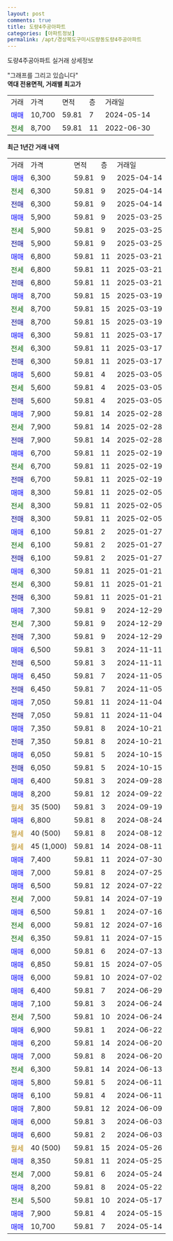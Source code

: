 ```yaml
---
layout: post
comments: true
title: 도량4주공아파트
categories: [아파트정보]
permalink: /apt/경상북도구미시도량동도량4주공아파트
---
```


도량4주공아파트 실거래 상세정보

<script type="text/javascript">
  google.charts.load('current', {'packages':['line', 'corechart']});
  google.charts.setOnLoadCallback(drawChart);

  function drawChart() {
    var data = new google.visualization.DataTable();
    data.addColumn('date', '거래일');
    data.addColumn('number', "매매");
    data.addColumn('number', "전세");
    data.addColumn('number', "전매");

    data.addRows([[new Date(Date.parse("2025-04-14")), 6300, null, null], [new Date(Date.parse("2025-04-14")), null, 6300, null], [new Date(Date.parse("2025-04-14")), null, null, 6300], [new Date(Date.parse("2025-03-25")), 5900, null, null], [new Date(Date.parse("2025-03-25")), null, 5900, null], [new Date(Date.parse("2025-03-25")), null, null, 5900], [new Date(Date.parse("2025-03-21")), 6800, null, null], [new Date(Date.parse("2025-03-21")), null, 6800, null], [new Date(Date.parse("2025-03-21")), null, null, 6800], [new Date(Date.parse("2025-03-19")), 8700, null, null], [new Date(Date.parse("2025-03-19")), null, 8700, null], [new Date(Date.parse("2025-03-19")), null, null, 8700], [new Date(Date.parse("2025-03-17")), 6300, null, null], [new Date(Date.parse("2025-03-17")), null, 6300, null], [new Date(Date.parse("2025-03-17")), null, null, 6300], [new Date(Date.parse("2025-03-05")), 5600, null, null], [new Date(Date.parse("2025-03-05")), null, 5600, null], [new Date(Date.parse("2025-03-05")), null, null, 5600], [new Date(Date.parse("2025-02-28")), 7900, null, null], [new Date(Date.parse("2025-02-28")), null, 7900, null], [new Date(Date.parse("2025-02-28")), null, null, 7900], [new Date(Date.parse("2025-02-19")), 6700, null, null], [new Date(Date.parse("2025-02-19")), null, 6700, null], [new Date(Date.parse("2025-02-19")), null, null, 6700], [new Date(Date.parse("2025-02-05")), 8300, null, null], [new Date(Date.parse("2025-02-05")), null, 8300, null], [new Date(Date.parse("2025-02-05")), null, null, 8300], [new Date(Date.parse("2025-01-27")), 6100, null, null], [new Date(Date.parse("2025-01-27")), null, 6100, null], [new Date(Date.parse("2025-01-27")), null, null, 6100], [new Date(Date.parse("2025-01-21")), 6300, null, null], [new Date(Date.parse("2025-01-21")), null, 6300, null], [new Date(Date.parse("2025-01-21")), null, null, 6300], [new Date(Date.parse("2024-12-29")), 7300, null, null], [new Date(Date.parse("2024-12-29")), null, 7300, null], [new Date(Date.parse("2024-12-29")), null, null, 7300], [new Date(Date.parse("2024-11-11")), 6500, null, null], [new Date(Date.parse("2024-11-11")), null, null, 6500], [new Date(Date.parse("2024-11-05")), 6450, null, null], [new Date(Date.parse("2024-11-05")), null, null, 6450], [new Date(Date.parse("2024-11-04")), 7050, null, null], [new Date(Date.parse("2024-11-04")), null, null, 7050], [new Date(Date.parse("2024-10-21")), 7350, null, null], [new Date(Date.parse("2024-10-21")), null, null, 7350], [new Date(Date.parse("2024-10-15")), 6050, null, null], [new Date(Date.parse("2024-10-15")), null, null, 6050], [new Date(Date.parse("2024-09-28")), 6400, null, null], [new Date(Date.parse("2024-09-22")), 8200, null, null], [new Date(Date.parse("2024-09-19")), null, null, null], [new Date(Date.parse("2024-08-24")), 6800, null, null], [new Date(Date.parse("2024-08-12")), null, null, null], [new Date(Date.parse("2024-08-11")), null, null, null], [new Date(Date.parse("2024-07-30")), 7400, null, null], [new Date(Date.parse("2024-07-25")), 7000, null, null], [new Date(Date.parse("2024-07-22")), 6500, null, null], [new Date(Date.parse("2024-07-19")), null, 7000, null], [new Date(Date.parse("2024-07-16")), 6500, null, null], [new Date(Date.parse("2024-07-16")), null, 6000, null], [new Date(Date.parse("2024-07-15")), null, 6350, null], [new Date(Date.parse("2024-07-13")), 6000, null, null], [new Date(Date.parse("2024-07-05")), 6850, null, null], [new Date(Date.parse("2024-07-02")), 6000, null, null], [new Date(Date.parse("2024-06-29")), 6400, null, null], [new Date(Date.parse("2024-06-24")), 7100, null, null], [new Date(Date.parse("2024-06-24")), null, 7500, null], [new Date(Date.parse("2024-06-22")), 6900, null, null], [new Date(Date.parse("2024-06-20")), 6200, null, null], [new Date(Date.parse("2024-06-20")), 7000, null, null], [new Date(Date.parse("2024-06-13")), null, 6300, null], [new Date(Date.parse("2024-06-11")), 5800, null, null], [new Date(Date.parse("2024-06-11")), 6100, null, null], [new Date(Date.parse("2024-06-09")), 7800, null, null], [new Date(Date.parse("2024-06-03")), 6000, null, null], [new Date(Date.parse("2024-06-03")), 6600, null, null], [new Date(Date.parse("2024-05-26")), null, null, null], [new Date(Date.parse("2024-05-25")), 8350, null, null], [new Date(Date.parse("2024-05-24")), null, 7000, null], [new Date(Date.parse("2024-05-22")), 8200, null, null], [new Date(Date.parse("2024-05-17")), null, 5500, null], [new Date(Date.parse("2024-05-15")), 7900, null, null], [new Date(Date.parse("2024-05-14")), 10700, null, null]]);

    var options = {
      hAxis: {
        format: 'yyyy/MM/dd'
      },    
      lineWidth: 0,
      pointsVisible: true,    
      title: '최근 1년간 유형별 실거래가 분포',
      legend: { position: 'bottom' }
    };

    var formatter = new google.visualization.NumberFormat({pattern:'###,###'} );
    formatter.format(data, 1);
    formatter.format(data, 2);
    
    setTimeout(function() {
        var chart = new google.visualization.LineChart(document.getElementById('columnchart_material'));
        chart.draw(data, (options));
        document.getElementById('loading').style.display = 'none';
    }, 200);
  }
</script>


<div id="loading" style="z-index:20; display: block; margin-left: 0px">"그래프를 그리고 있습니다"</div>
<div id="columnchart_material" style="width: 95%; margin-left: 0px; display: block"></div>
<!-- contents start -->
<b>역대 전용면적, 거래별 최고가</b>
<table class="sortable">
    <tr>
      <td>거래</td>
      <td>가격</td>
      <td>면적</td>
      <td>층</td>
      <td>거래일</td>
    </tr>
        <tr>
          <td><a style="color: blue">매매</a></td>
          <td>10,700</td>
          <td>59.81</td>
          <td>7</td>
          <td>2024-05-14</td>
        </tr>        
        <tr>
              <td><a style="color: darkgreen">전세</a></td>
              <td>8,700</td>
              <td>59.81</td>
              <td>11</td>
              <td>2022-06-30</td>
            </tr>        
    
</table>

<b>최근 1년간 거래 내역</b>

<table class="sortable">
    <tr>
      <td>거래</td>
      <td>가격</td>
      <td>면적</td>
      <td>층</td>
      <td>거래일</td>
    </tr>
    <tr>
      <td><a style="color: blue">매매</a></td>
      <td>6,300</td>
      <td>59.81</td>
      <td>9</td>
      <td>2025-04-14</td>
    </tr>          <tr>
      <td><a style="color: darkgreen">전세</a></td>
      <td>6,300</td>
      <td>59.81</td>
      <td>9</td>
      <td>2025-04-14</td>
    </tr>          <tr>
      <td><a style="color: darkblue">전매</a></td>
      <td>6,300</td>
      <td>59.81</td>
      <td>9</td>
      <td>2025-04-14</td>
    </tr>          <tr>
      <td><a style="color: blue">매매</a></td>
      <td>5,900</td>
      <td>59.81</td>
      <td>9</td>
      <td>2025-03-25</td>
    </tr>          <tr>
      <td><a style="color: darkgreen">전세</a></td>
      <td>5,900</td>
      <td>59.81</td>
      <td>9</td>
      <td>2025-03-25</td>
    </tr>          <tr>
      <td><a style="color: darkblue">전매</a></td>
      <td>5,900</td>
      <td>59.81</td>
      <td>9</td>
      <td>2025-03-25</td>
    </tr>          <tr>
      <td><a style="color: blue">매매</a></td>
      <td>6,800</td>
      <td>59.81</td>
      <td>11</td>
      <td>2025-03-21</td>
    </tr>          <tr>
      <td><a style="color: darkgreen">전세</a></td>
      <td>6,800</td>
      <td>59.81</td>
      <td>11</td>
      <td>2025-03-21</td>
    </tr>          <tr>
      <td><a style="color: darkblue">전매</a></td>
      <td>6,800</td>
      <td>59.81</td>
      <td>11</td>
      <td>2025-03-21</td>
    </tr>          <tr>
      <td><a style="color: blue">매매</a></td>
      <td>8,700</td>
      <td>59.81</td>
      <td>15</td>
      <td>2025-03-19</td>
    </tr>          <tr>
      <td><a style="color: darkgreen">전세</a></td>
      <td>8,700</td>
      <td>59.81</td>
      <td>15</td>
      <td>2025-03-19</td>
    </tr>          <tr>
      <td><a style="color: darkblue">전매</a></td>
      <td>8,700</td>
      <td>59.81</td>
      <td>15</td>
      <td>2025-03-19</td>
    </tr>          <tr>
      <td><a style="color: blue">매매</a></td>
      <td>6,300</td>
      <td>59.81</td>
      <td>11</td>
      <td>2025-03-17</td>
    </tr>          <tr>
      <td><a style="color: darkgreen">전세</a></td>
      <td>6,300</td>
      <td>59.81</td>
      <td>11</td>
      <td>2025-03-17</td>
    </tr>          <tr>
      <td><a style="color: darkblue">전매</a></td>
      <td>6,300</td>
      <td>59.81</td>
      <td>11</td>
      <td>2025-03-17</td>
    </tr>          <tr>
      <td><a style="color: blue">매매</a></td>
      <td>5,600</td>
      <td>59.81</td>
      <td>4</td>
      <td>2025-03-05</td>
    </tr>          <tr>
      <td><a style="color: darkgreen">전세</a></td>
      <td>5,600</td>
      <td>59.81</td>
      <td>4</td>
      <td>2025-03-05</td>
    </tr>          <tr>
      <td><a style="color: darkblue">전매</a></td>
      <td>5,600</td>
      <td>59.81</td>
      <td>4</td>
      <td>2025-03-05</td>
    </tr>          <tr>
      <td><a style="color: blue">매매</a></td>
      <td>7,900</td>
      <td>59.81</td>
      <td>14</td>
      <td>2025-02-28</td>
    </tr>          <tr>
      <td><a style="color: darkgreen">전세</a></td>
      <td>7,900</td>
      <td>59.81</td>
      <td>14</td>
      <td>2025-02-28</td>
    </tr>          <tr>
      <td><a style="color: darkblue">전매</a></td>
      <td>7,900</td>
      <td>59.81</td>
      <td>14</td>
      <td>2025-02-28</td>
    </tr>          <tr>
      <td><a style="color: blue">매매</a></td>
      <td>6,700</td>
      <td>59.81</td>
      <td>11</td>
      <td>2025-02-19</td>
    </tr>          <tr>
      <td><a style="color: darkgreen">전세</a></td>
      <td>6,700</td>
      <td>59.81</td>
      <td>11</td>
      <td>2025-02-19</td>
    </tr>          <tr>
      <td><a style="color: darkblue">전매</a></td>
      <td>6,700</td>
      <td>59.81</td>
      <td>11</td>
      <td>2025-02-19</td>
    </tr>          <tr>
      <td><a style="color: blue">매매</a></td>
      <td>8,300</td>
      <td>59.81</td>
      <td>11</td>
      <td>2025-02-05</td>
    </tr>          <tr>
      <td><a style="color: darkgreen">전세</a></td>
      <td>8,300</td>
      <td>59.81</td>
      <td>11</td>
      <td>2025-02-05</td>
    </tr>          <tr>
      <td><a style="color: darkblue">전매</a></td>
      <td>8,300</td>
      <td>59.81</td>
      <td>11</td>
      <td>2025-02-05</td>
    </tr>          <tr>
      <td><a style="color: blue">매매</a></td>
      <td>6,100</td>
      <td>59.81</td>
      <td>2</td>
      <td>2025-01-27</td>
    </tr>          <tr>
      <td><a style="color: darkgreen">전세</a></td>
      <td>6,100</td>
      <td>59.81</td>
      <td>2</td>
      <td>2025-01-27</td>
    </tr>          <tr>
      <td><a style="color: darkblue">전매</a></td>
      <td>6,100</td>
      <td>59.81</td>
      <td>2</td>
      <td>2025-01-27</td>
    </tr>          <tr>
      <td><a style="color: blue">매매</a></td>
      <td>6,300</td>
      <td>59.81</td>
      <td>11</td>
      <td>2025-01-21</td>
    </tr>          <tr>
      <td><a style="color: darkgreen">전세</a></td>
      <td>6,300</td>
      <td>59.81</td>
      <td>11</td>
      <td>2025-01-21</td>
    </tr>          <tr>
      <td><a style="color: darkblue">전매</a></td>
      <td>6,300</td>
      <td>59.81</td>
      <td>11</td>
      <td>2025-01-21</td>
    </tr>          <tr>
      <td><a style="color: blue">매매</a></td>
      <td>7,300</td>
      <td>59.81</td>
      <td>9</td>
      <td>2024-12-29</td>
    </tr>          <tr>
      <td><a style="color: darkgreen">전세</a></td>
      <td>7,300</td>
      <td>59.81</td>
      <td>9</td>
      <td>2024-12-29</td>
    </tr>          <tr>
      <td><a style="color: darkblue">전매</a></td>
      <td>7,300</td>
      <td>59.81</td>
      <td>9</td>
      <td>2024-12-29</td>
    </tr>          <tr>
      <td><a style="color: blue">매매</a></td>
      <td>6,500</td>
      <td>59.81</td>
      <td>3</td>
      <td>2024-11-11</td>
    </tr>          <tr>
      <td><a style="color: darkblue">전매</a></td>
      <td>6,500</td>
      <td>59.81</td>
      <td>3</td>
      <td>2024-11-11</td>
    </tr>          <tr>
      <td><a style="color: blue">매매</a></td>
      <td>6,450</td>
      <td>59.81</td>
      <td>7</td>
      <td>2024-11-05</td>
    </tr>          <tr>
      <td><a style="color: darkblue">전매</a></td>
      <td>6,450</td>
      <td>59.81</td>
      <td>7</td>
      <td>2024-11-05</td>
    </tr>          <tr>
      <td><a style="color: blue">매매</a></td>
      <td>7,050</td>
      <td>59.81</td>
      <td>11</td>
      <td>2024-11-04</td>
    </tr>          <tr>
      <td><a style="color: darkblue">전매</a></td>
      <td>7,050</td>
      <td>59.81</td>
      <td>11</td>
      <td>2024-11-04</td>
    </tr>          <tr>
      <td><a style="color: blue">매매</a></td>
      <td>7,350</td>
      <td>59.81</td>
      <td>8</td>
      <td>2024-10-21</td>
    </tr>          <tr>
      <td><a style="color: darkblue">전매</a></td>
      <td>7,350</td>
      <td>59.81</td>
      <td>8</td>
      <td>2024-10-21</td>
    </tr>          <tr>
      <td><a style="color: blue">매매</a></td>
      <td>6,050</td>
      <td>59.81</td>
      <td>5</td>
      <td>2024-10-15</td>
    </tr>          <tr>
      <td><a style="color: darkblue">전매</a></td>
      <td>6,050</td>
      <td>59.81</td>
      <td>5</td>
      <td>2024-10-15</td>
    </tr>          <tr>
      <td><a style="color: blue">매매</a></td>
      <td>6,400</td>
      <td>59.81</td>
      <td>3</td>
      <td>2024-09-28</td>
    </tr>          <tr>
      <td><a style="color: blue">매매</a></td>
      <td>8,200</td>
      <td>59.81</td>
      <td>12</td>
      <td>2024-09-22</td>
    </tr>          <tr>
      <td><a style="color: darkgoldenrod">월세</a></td>
      <td>35 (500)</td>
      <td>59.81</td>
      <td>3</td>
      <td>2024-09-19</td>
    </tr>          <tr>
      <td><a style="color: blue">매매</a></td>
      <td>6,800</td>
      <td>59.81</td>
      <td>8</td>
      <td>2024-08-24</td>
    </tr>          <tr>
      <td><a style="color: darkgoldenrod">월세</a></td>
      <td>40 (500)</td>
      <td>59.81</td>
      <td>8</td>
      <td>2024-08-12</td>
    </tr>          <tr>
      <td><a style="color: darkgoldenrod">월세</a></td>
      <td>45 (1,000)</td>
      <td>59.81</td>
      <td>14</td>
      <td>2024-08-11</td>
    </tr>          <tr>
      <td><a style="color: blue">매매</a></td>
      <td>7,400</td>
      <td>59.81</td>
      <td>11</td>
      <td>2024-07-30</td>
    </tr>          <tr>
      <td><a style="color: blue">매매</a></td>
      <td>7,000</td>
      <td>59.81</td>
      <td>8</td>
      <td>2024-07-25</td>
    </tr>          <tr>
      <td><a style="color: blue">매매</a></td>
      <td>6,500</td>
      <td>59.81</td>
      <td>12</td>
      <td>2024-07-22</td>
    </tr>          <tr>
      <td><a style="color: darkgreen">전세</a></td>
      <td>7,000</td>
      <td>59.81</td>
      <td>14</td>
      <td>2024-07-19</td>
    </tr>          <tr>
      <td><a style="color: blue">매매</a></td>
      <td>6,500</td>
      <td>59.81</td>
      <td>1</td>
      <td>2024-07-16</td>
    </tr>          <tr>
      <td><a style="color: darkgreen">전세</a></td>
      <td>6,000</td>
      <td>59.81</td>
      <td>12</td>
      <td>2024-07-16</td>
    </tr>          <tr>
      <td><a style="color: darkgreen">전세</a></td>
      <td>6,350</td>
      <td>59.81</td>
      <td>11</td>
      <td>2024-07-15</td>
    </tr>          <tr>
      <td><a style="color: blue">매매</a></td>
      <td>6,000</td>
      <td>59.81</td>
      <td>6</td>
      <td>2024-07-13</td>
    </tr>          <tr>
      <td><a style="color: blue">매매</a></td>
      <td>6,850</td>
      <td>59.81</td>
      <td>15</td>
      <td>2024-07-05</td>
    </tr>          <tr>
      <td><a style="color: blue">매매</a></td>
      <td>6,000</td>
      <td>59.81</td>
      <td>10</td>
      <td>2024-07-02</td>
    </tr>          <tr>
      <td><a style="color: blue">매매</a></td>
      <td>6,400</td>
      <td>59.81</td>
      <td>7</td>
      <td>2024-06-29</td>
    </tr>          <tr>
      <td><a style="color: blue">매매</a></td>
      <td>7,100</td>
      <td>59.81</td>
      <td>3</td>
      <td>2024-06-24</td>
    </tr>          <tr>
      <td><a style="color: darkgreen">전세</a></td>
      <td>7,500</td>
      <td>59.81</td>
      <td>10</td>
      <td>2024-06-24</td>
    </tr>          <tr>
      <td><a style="color: blue">매매</a></td>
      <td>6,900</td>
      <td>59.81</td>
      <td>1</td>
      <td>2024-06-22</td>
    </tr>          <tr>
      <td><a style="color: blue">매매</a></td>
      <td>6,200</td>
      <td>59.81</td>
      <td>14</td>
      <td>2024-06-20</td>
    </tr>          <tr>
      <td><a style="color: blue">매매</a></td>
      <td>7,000</td>
      <td>59.81</td>
      <td>8</td>
      <td>2024-06-20</td>
    </tr>          <tr>
      <td><a style="color: darkgreen">전세</a></td>
      <td>6,300</td>
      <td>59.81</td>
      <td>14</td>
      <td>2024-06-13</td>
    </tr>          <tr>
      <td><a style="color: blue">매매</a></td>
      <td>5,800</td>
      <td>59.81</td>
      <td>5</td>
      <td>2024-06-11</td>
    </tr>          <tr>
      <td><a style="color: blue">매매</a></td>
      <td>6,100</td>
      <td>59.81</td>
      <td>4</td>
      <td>2024-06-11</td>
    </tr>          <tr>
      <td><a style="color: blue">매매</a></td>
      <td>7,800</td>
      <td>59.81</td>
      <td>12</td>
      <td>2024-06-09</td>
    </tr>          <tr>
      <td><a style="color: blue">매매</a></td>
      <td>6,000</td>
      <td>59.81</td>
      <td>3</td>
      <td>2024-06-03</td>
    </tr>          <tr>
      <td><a style="color: blue">매매</a></td>
      <td>6,600</td>
      <td>59.81</td>
      <td>2</td>
      <td>2024-06-03</td>
    </tr>          <tr>
      <td><a style="color: darkgoldenrod">월세</a></td>
      <td>40 (500)</td>
      <td>59.81</td>
      <td>15</td>
      <td>2024-05-26</td>
    </tr>          <tr>
      <td><a style="color: blue">매매</a></td>
      <td>8,350</td>
      <td>59.81</td>
      <td>11</td>
      <td>2024-05-25</td>
    </tr>          <tr>
      <td><a style="color: darkgreen">전세</a></td>
      <td>7,000</td>
      <td>59.81</td>
      <td>6</td>
      <td>2024-05-24</td>
    </tr>          <tr>
      <td><a style="color: blue">매매</a></td>
      <td>8,200</td>
      <td>59.81</td>
      <td>8</td>
      <td>2024-05-22</td>
    </tr>          <tr>
      <td><a style="color: darkgreen">전세</a></td>
      <td>5,500</td>
      <td>59.81</td>
      <td>10</td>
      <td>2024-05-17</td>
    </tr>          <tr>
      <td><a style="color: blue">매매</a></td>
      <td>7,900</td>
      <td>59.81</td>
      <td>4</td>
      <td>2024-05-15</td>
    </tr>          <tr>
      <td><a style="color: blue">매매</a></td>
      <td>10,700</td>
      <td>59.81</td>
      <td>7</td>
      <td>2024-05-14</td>
    </tr>      </table>
<!-- contents end -->    

